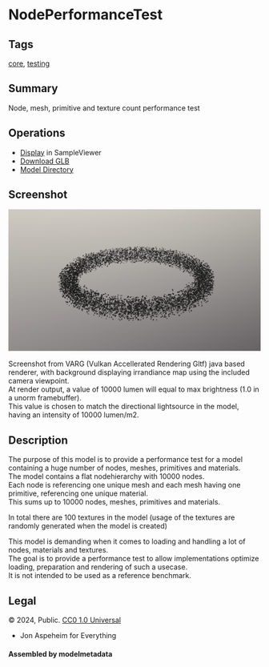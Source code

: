 # NodePerformanceTest

## Tags

[core](../../Models-core.md), [testing](../../Models-testing.md)

## Summary

Node, mesh, primitive and texture count performance test

## Operations

* [Display](https://github.khronos.org/glTF-Sample-Viewer-Release/?model=https://raw.GithubUserContent.com/KhronosGroup/glTF-Sample-Assets/main/./Models/NodePerformanceTest/glTF-Binary/NodePerformanceTest.glb) in SampleViewer
* [Download GLB](https://raw.GithubUserContent.com/KhronosGroup/glTF-Sample-Assets/main/./Models/NodePerformanceTest/glTF-Binary/NodePerformanceTest.glb)
* [Model Directory](./)

## Screenshot

![screenshot](screenshot/screenshot_large.jpg)

Screenshot from VARG (Vulkan Accellerated Rendering Gltf) java based renderer, with background displaying irrandiance map using the included camera viewpoint.  
At render output, a value of 10000 lumen will equal to max brightness (1.0 in a unorm framebuffer).  
This value is chosen to match the directional lightsource in the model, having an intensity of 10000 lumen/m2.  

## Description

The purpose of this model is to provide a performance test for a model containing a huge number of nodes, meshes, primitives and materials.    
The model contains a flat nodehierarchy with 10000 nodes.  
Each node is referencing one unique mesh and each mesh having one primitive, referencing one unique material.   
This sums up to 10000 nodes, meshes, primitives and materials.  

In total there are 100 textures in the model (usage of the textures are randomly generated when the model is created)

This model is demanding when it comes to loading and handling a lot of nodes, materials and textures.  
The goal is to provide a performance test to allow implementations optimize loading, preparation and rendering of such a usecase.  
It is not intended to be used as a reference benchmark.  


## Legal

&copy; 2024, Public. [CC0 1.0 Universal](https://creativecommons.org/publicdomain/zero/1.0/legalcode)

 - Jon Aspeheim for Everything

#### Assembled by modelmetadata